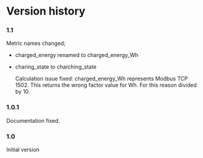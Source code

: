 # Version history

### 1.1
Metric names changed;
* charged_energy renamed to charged_energy_Wh
* charing_state to charching_state

    Calculation issue fixed: charged_energy_Wh represents Modbus TCP 1502. This returns the wrong factor value for Wh. For this reason divided by 10.


### 1.0.1
Documentation fixed.

### 1.0
Initial version
